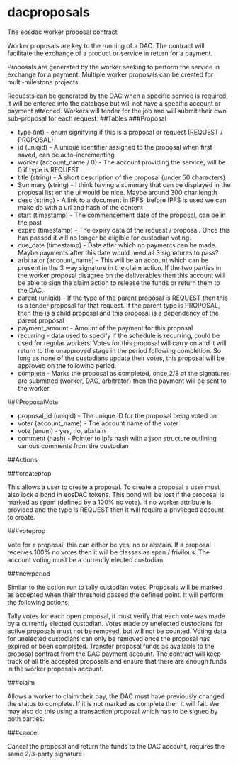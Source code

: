 # dacproposals
The eosdac worker proposal contract

Worker proposals are key to the running of a DAC.  The contract will facilitate the exchange of a product or service in return for a payment.

Proposals are generated by the worker seeking to perform the service in exchange for a payment.  Multiple worker proposals can be created for multi-milestone projects.

Requests can be generated by the DAC when a specific service is required, it will be entered into the database but will not have a specific account or payment attached.  Workers will tender for the job and will submit their own sub-proposal for each request.
##Tables
###Proposal

- type (int) - enum signifying if this is a proposal or request (REQUEST / PROPOSAL)
- id (uniqid) - A unique identifier assigned to the proposal when first saved, can be auto-incrementing
- worker (account_name / 0) - The account providing the service, will be 0 if type is REQUEST
- title (string) - A short description of the proposal (under 50 characters)
- Summary (string) - I think having a summary that can be displayed in the proposal list on the ui would be nice. Maybe around 300 char length
- desc (string) - A link to a document in IPFS, before IPFS is used we can make do with a url and hash of the content
- start (timestamp) - The commencement date of the proposal, can be in the past
- expire (timestamp) - The expiry data of the request / proposal.  Once this has passed it will no longer be eligible for custodian voting.
- due_date (timestamp) - Date after which no payments can be made.  Maybe payments after this date would need all 3 signatures to pass?
- arbitrator (account_name) - This will be an account which can be present in the 3 way signature in the claim action.  If the two parties in the worker proposal disagree on the deliverables then this account will be able to sign the claim action to release the funds or return them to the DAC.
- parent (uniqid) - If the type of the parent proposal is REQUEST then this is a tender proposal for that request.  If the parent type is PROPOSAL, then this is a child proposal and this proposal is a dependency of the parent proposal
- payment_amount - Amount of the payment for this proposal
- recurring - data used to specify if the schedule is recurring, could be used for regular workers.  Votes for this proposal will carry on and it will return to the unapproved stage in the period following completion.  So long as none of the custodians update their votes, this proposal will be approved on the following period.
- complete - Marks the proposal as completed, once 2/3 of the signatures are submitted (worker, DAC, arbitrator) then the payment will be sent to the worker

###ProposalVote

- proposal_id (uniqid) - The unique ID for the proposal being voted on
- voter (account_name) - The account name of the voter
- vote (enum) - yes, no, abstain
- comment (hash) - Pointer to ipfs hash with a json structure outlining various comments from the custodian

##Actions

###createprop

This allows a user to create a proposal.  To create a proposal a user must also lock a bond in eosDAC tokens.  This bond will be lost if the proposal is marked as spam (defined by a 100% no vote).  If no worker attribute is provided and the type is REQUEST then it will require a privileged account to create.

###voteprop 

Vote for a proposal, this can either be yes, no or abstain.  If a proposal receives 100% no votes then it will be classes as span / frivilous.  The account voting must be a currently elected custodian.

###newperiod 

Similar to the action run to tally custodian votes.  Proposals will be marked as accepted when their threshold passed the defined point.  It will perform the following actions;

Tally votes for each open proposal, it must verify that each vote was made by a currently elected custodian.  Votes made by unelected custodians for active proposals must not be removed, but will not be counted.  Voting data for unelected custodians can only be removed once the proposal has expired or been completed. 
Transfer proposal funds as available to the proposal contract from the DAC payment account.  The contract will keep track of all the accepted proposals and ensure that there are enough funds in the worker proposals account.

###claim 

Allows a worker to claim their pay, the DAC must have previously changed the status to complete.  If it is not marked as complete then it will fail.  We may also do this using a transaction proposal which has to be signed by both parties.

###cancel 

Cancel the proposal and return the funds to the DAC account, requires the same 2/3-party signature
